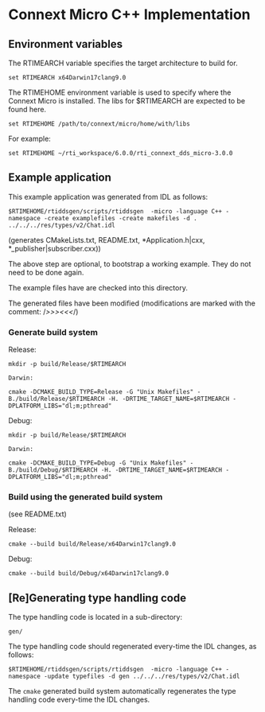 # Connext Micro C++ Implementation

## Environment variables

The RTIMEARCH variable specifies the target architecture to build for.

	set RTIMEARCH x64Darwin17clang9.0

The RTIMEHOME environment variable is used to specify where the Connext Micro is installed. The libs for $RTIMEARCH are expected to be found here.
	
	set RTIMEHOME /path/to/connext/micro/home/with/libs

For example:

	set RTIMEHOME ~/rti_workspace/6.0.0/rti_connext_dds_micro-3.0.0

## Example application

This example application was generated from IDL as follows:

	$RTIMEHOME/rtiddsgen/scripts/rtiddsgen  -micro -language C++ -namespace -create examplefiles -create makefiles -d . ../../../res/types/v2/Chat.idl

(generates CMakeLists.txt, README.txt, \*Application.h|cxx, \*_publisher|subscriber.cxx))

The above step are optional, to bootstrap a working example. They do not need to be done again. 

The example files have are checked into this directory. 

The generated files have been modified (modifications are marked with the comment: /*>>><<<*/)


### Generate build system

Release:

	mkdir -p build/Release/$RTIMEARCH

	Darwin:
	
	cmake -DCMAKE_BUILD_TYPE=Release -G "Unix Makefiles" -B./build/Release/$RTIMEARCH -H. -DRTIME_TARGET_NAME=$RTIMEARCH -DPLATFORM_LIBS="dl;m;pthread"

Debug:

	mkdir -p build/Release/$RTIMEARCH

	Darwin:
	
	cmake -DCMAKE_BUILD_TYPE=Debug -G "Unix Makefiles" -B./build/Debug/$RTIMEARCH -H. -DRTIME_TARGET_NAME=$RTIMEARCH -DPLATFORM_LIBS="dl;m;pthread"


### Build using the generated build system

(see README.txt)

Release:
	
	cmake --build build/Release/x64Darwin17clang9.0

Debug:
	
	cmake --build build/Debug/x64Darwin17clang9.0
	

## [Re]Generating type handling code

The type handling code is located in a sub-directory: 

	gen/

The type handling code should regenerated every-time the IDL changes, as follows:

	$RTIMEHOME/rtiddsgen/scripts/rtiddsgen  -micro -language C++ -namespace -update typefiles -d gen ../../../res/types/v2/Chat.idl

The `cmake` generated build system automatically regenerates the type handling code every-time the IDL changes.

